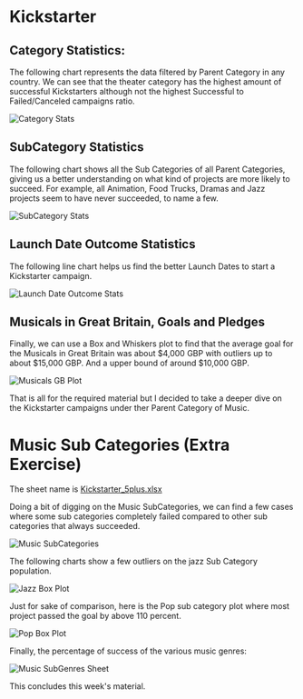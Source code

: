 # Kickstarter

## Category Statistics:

The following chart represents the data filtered by Parent Category in any country. We can see that the theater category has the highest amount of successful Kickstarters although not the highest Successful to Failed/Canceled campaigns ratio. 

![Category Stats](./charts/Kickstarter_CategoryStats.png)

## SubCategory Statistics

The following chart shows all the Sub Categories of all Parent Categories, giving us a better understanding on what kind of projects are more likely to succeed. For example, all Animation, Food Trucks, Dramas and Jazz projects seem to have never succeeded, to name a few.

![SubCategory Stats](./charts/Kickstarter_SubCategoryStats.png)

## Launch Date Outcome Statistics

The following line chart helps us find the better Launch Dates to start a Kickstarter campaign.

![Launch Date Outcome Stats](./charts/Kickstarter_OutcomesLaunchDate.png)

## Musicals in Great Britain, Goals and Pledges

Finally, we can use a Box and Whiskers plot to find that the average goal for the Musicals in Great Britain was about $4,000 GBP with outliers up to about $15,000 GBP. And a upper bound of around $10,000 GBP.

![Musicals GB Plot](./charts/Kickstarter_MusicalsGB.png)

That is all for the required material but I decided to take a deeper dive on the Kickstarter campaigns under ther Parent Category of Music.

# Music Sub Categories (Extra Exercise)

The sheet name is [Kickstarter_5plus.xlsx](./Kickstarter_5plus.xlsx)

Doing a bit of digging on the Music SubCategories, we can find a few cases where some sub categories completely failed compared to other sub categories that always succeeded.

![Music SubCategories](./charts/extra_sheet_jazz_pop.png)


The following charts show a few outliers on the jazz Sub Category population.

![Jazz Box Plot](./charts/extra_percentage_jazz.png)

Just for sake of comparison, here is the Pop sub category plot where most project passed the goal by above 110 percent.

![Pop Box Plot](./charts/extra_percentage_pop.png)

Finally, the percentage of success of the various music genres:

![Music SubGenres Sheet](./charts/extra_sheet_percentages.png)

This concludes this week's material.